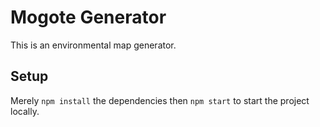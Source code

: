 # Mogote Generator
This is an environmental map generator.

## Setup
Merely `npm install` the dependencies then `npm start` to start the project locally.
